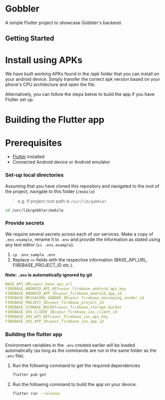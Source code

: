 # Gobbler

A simple Flutter project to showcase Gobbler's backend.

## Getting Started

# Install using APKs
We have built working APKs found in the /apk folder that you can install on your android device. Simply transfer the correct apk version based on your phone's CPU architecture and open the file.  

Alternatively, you can follow the steps below to build the app if you have Flutter set up.

# Building the Flutter app

# Prerequisites

- [Flutter](https://docs.flutter.dev/get-started/install) installed 
- Connected Android device or Android emulator

### Set-up local directories

Assuming that you have cloned this repository and navigated to the root of the project, navigate to this folder (`/mobile`)

> e.g. if project root path is `/usr/lib/gobbler`

```bash
cd /usr/lib/gobbler/mobile
```

### Provide secrets

We require several secrets across each of our services.
Make a copy of `.env.example`, rename it to `.env` and provide the information as stated using any text editor (`vi .env.example`).

1. `cp .env.sample .env`
2. Replace `<>` fields with the respective information (BASE_API_URL, FIREBASE_PROJECT_ID etc.).

**Note: `.env` is automatically ignored by git**

```yaml
BASE_API_URL=your_base_api_url
FIREBASE_ANDROID_API_KEY=your_firebase_android_api_key
FIREBASE_ANDROID_APP_ID=your_firebase_android_app_id
FIREBASE_MESSAGING_SENDER_ID=your_firebase_messaging_sender_id
FIREBASE_PROJECT_ID=your_firebase_project_id
FIREBASE_STORAGE_BUCKET=your_firebase_storage_bucket
FIREBASE_IOS_CLIENT_ID=your_firebase_ios_client_id
FIREBASE_IOS_API_KEY=your_firebase_ios_api_key
FIREBASE_IOS_APP_ID=your_firebase_ios_app_id
```

### Building the flutter app

Environment variables in the `.env` created earlier will be loaded automatically (as long as the commands are run in the same folder as the `.env` file).

1. Run the following command to get the required dependencies

   ```bash
   flutter pub get
   ```

2. Run the following command to build the app on your device:

   ```bash
   flutter run --release
   ```

